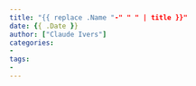 ```yaml
---
title: "{{ replace .Name "-" " " | title }}"
date: {{ .Date }}
author: ["Claude Ivers"]
categories:
-
tags:
-
---
```


